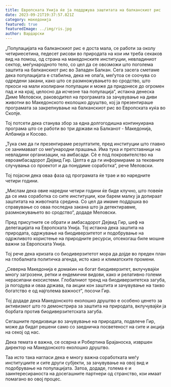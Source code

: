 ```yaml
---
title: Европската Унија ќе ја поддржува заштитата на балканскиот рис
date: 2023-09-21T19:37:57.821Z
category: македонија
featured: true
featuredImage: ../img/ris.jpg
author: Вардарски
---
```

<!--StartFragment-->

„Популацијата на балканскиот рис е доста мала, се работи за околу четириесетина, педесет рисови во природата на кои им треба секаков вид на помош, од страна на македонските институции, невладиниот сектор, меѓународното тело, со цел да се овозможи што поголема заштита на балканскиот рис во Западен Балкан. Сега засега сметаме дека популацијата е стабилна, дека не опаѓа, меѓутоа се соочува со одредени закани, како што се размножувањето во сродство, што пркоси на мали изолирани популации и може да придонесе до огромен пад и на крај, целосно да исчезне таа популација“, истакна денеска Диме Меловски, раководител на програмата за зачувување на диви животни во Македонското еколошко друштво, кој ја презентираше програмата за закрепнување на балканскиот рис во Европската куќа во Скопје.



<!--EndFragment--><!--StartFragment-->

Тој потсети дека станува збор за една долгогодишна континуирана програма што се работи во три држави на Балканот - Македонија, Албанија и Косово. 

„Тука сме да ги презентираме резултатите, пред институции што главно се занимаваат со меѓународни прашања. Има тука и претставници на невладини организации, на амбасади. Сѐ е под покровителство на евроамбасадорот Дејвид Гир. Целта е да ги информираме за тековните случувања со проектот и да понудиме соработка“, рече Меловски. 

Тој појасни дека оваа фаза од програмата ќе трае и во наредните четири години. 

„Мислам дека овие наредни четири години ќе биде клучно, што повеќе да се има соработка со сите институции, кои барем малку ја допираат заштитата на животната средина. Со цел да имаме поддршка во справување со оваа последна закана што ја детектиравме, размножувањето во сродство“, додаде Меловски. 

Пред присутните се обрати и амбасадорот Дејвид Гир, шеф на делегацијата на Европската Унија. Тој истакна дека заштита на природата, одржување на биодиверзитетот и подобрување на одржливото користење на природните ресурси, отсекогаш биле мошне важни за Европската Унија. 

Тој рече дека кризата со биодиверзитетот мора да дојде во преден план на глобалната политичка агенда, исто како и климатските промени.

„Северна Македонија е домаќин на богат биодиверзитет, вклучувајќи многу загрозени, ретки и ендемични видови, како и релативно големи нерасипани екосистеми. Глобалниот тренд на биодиверзитетска загуба, ја погодува и оваа држава, па акции кон заштита и зачувување на такво богатство е од најголема важност“, посочи Гир.

Тој додаде дека Македонското еколошко друштво е особено ценето за активизмот што го демонстрира за заштита на природата, вклучувајќи ја борбата против биодиверзитетската загуба.

Сегашните предизвици во зачувување на природата, подвлече Гир, може да бидат решени само со заедничка посветеност на сите и акција на секој од нас.

Дека темата е важна, се осврна и Робертина Брајаноска, извршен директор на Македонското еколошко друштво.

Таа исто така нагласи дека е многу важна соработката меѓу институциите и сите други субјекти, за зачувување на овој вид и подобрување на популацијата. Затоа, додаде, голема е и заинтересираноста на досегашните партнери од странство, кои имаат помагано во овој процес.

<!--EndFragment-->